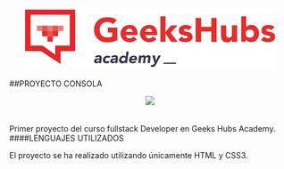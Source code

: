
<p align="center">
<img src="/img/geeks.png" ></p>

##PROYECTO CONSOLA
<br>
<p align="center">
<img src="/img/Capturaconsola.webp" height=300>
<br><br>

Primer proyecto del curso fullstack Developer en Geeks Hubs Academy.
<BR>
####LENGUAJES UTILIZADOS

El proyecto se ha realizado utilizando únicamente HTML y CSS3.